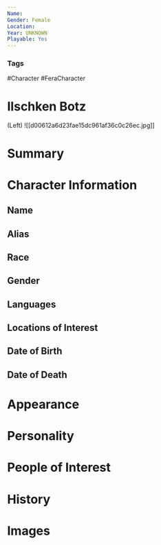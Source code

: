 ```yaml
---
Name: 
Gender: Female
Location: 
Year: UNKNOWN
Playable: Yes
---
```


### Tags
#Character #FeraCharacter 

# Ilschken Botz
(Left)
![[d00612a6d23fae15dc961af36c0c26ec.jpg]] 


# Summary


# Character Information

## Name

## Alias

## Race

## Gender

## Languages

## Locations of Interest

## Date of Birth

## Date of Death

# Appearance

# Personality

# People of Interest

# History

# Images
